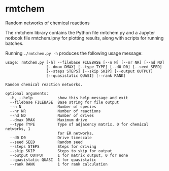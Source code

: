 # rmtchem
Random networks of chemical reactions

The rmtchem library contains the Python file rmtchem.py and a Jupyter notbook file rmtchem.ipny for plotting results, along with scripts for running batches.

Running `./rmtchem.py -h` produces the following usage message:

```
usage: rmtchem.py [-h] --filebase FILEBASE [--n N] [--nr NR] [--nd ND]
                  [--dmax DMAX] [--type TYPE] [--d0 D0] [--seed SEED]
                  [--steps STEPS] [--skip SKIP] [--output OUTPUT]
                  [--quasistatic QUASI] [--rank RANK]

Random chemical reaction networks.

optional arguments:
  -h, --help           show this help message and exit
  --filebase FILEBASE  Base string for file output
  --n N                Number of species
  --nr NR              Number of reactions
  --nd ND              Number of drives
  --dmax DMAX          Maximum drive
  --type TYPE          Type of adjacency matrix. 0 for chemical networks, 1
                       for ER networks.
  --d0 D0              Drive timescale
  --seed SEED          Random seed
  --steps STEPS        Steps for driving
  --skip SKIP          Steps to skip for output
  --output OUTPUT      1 for matrix output, 0 for none
  --quasistatic QUASI  1 for quasistatic
  --rank RANK          1 for rank calculation
```

